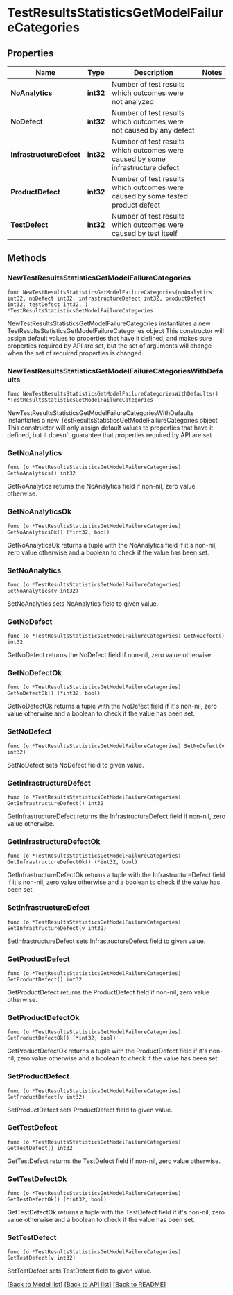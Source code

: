 # TestResultsStatisticsGetModelFailureCategories

## Properties

Name | Type | Description | Notes
------------ | ------------- | ------------- | -------------
**NoAnalytics** | **int32** | Number of test results which outcomes were not analyzed | 
**NoDefect** | **int32** | Number of test results which outcomes were not caused by any defect | 
**InfrastructureDefect** | **int32** | Number of test results which outcomes were caused by some infrastructure defect | 
**ProductDefect** | **int32** | Number of test results which outcomes were caused by some tested product defect | 
**TestDefect** | **int32** | Number of test results which outcomes were caused by test itself | 

## Methods

### NewTestResultsStatisticsGetModelFailureCategories

`func NewTestResultsStatisticsGetModelFailureCategories(noAnalytics int32, noDefect int32, infrastructureDefect int32, productDefect int32, testDefect int32, ) *TestResultsStatisticsGetModelFailureCategories`

NewTestResultsStatisticsGetModelFailureCategories instantiates a new TestResultsStatisticsGetModelFailureCategories object
This constructor will assign default values to properties that have it defined,
and makes sure properties required by API are set, but the set of arguments
will change when the set of required properties is changed

### NewTestResultsStatisticsGetModelFailureCategoriesWithDefaults

`func NewTestResultsStatisticsGetModelFailureCategoriesWithDefaults() *TestResultsStatisticsGetModelFailureCategories`

NewTestResultsStatisticsGetModelFailureCategoriesWithDefaults instantiates a new TestResultsStatisticsGetModelFailureCategories object
This constructor will only assign default values to properties that have it defined,
but it doesn't guarantee that properties required by API are set

### GetNoAnalytics

`func (o *TestResultsStatisticsGetModelFailureCategories) GetNoAnalytics() int32`

GetNoAnalytics returns the NoAnalytics field if non-nil, zero value otherwise.

### GetNoAnalyticsOk

`func (o *TestResultsStatisticsGetModelFailureCategories) GetNoAnalyticsOk() (*int32, bool)`

GetNoAnalyticsOk returns a tuple with the NoAnalytics field if it's non-nil, zero value otherwise
and a boolean to check if the value has been set.

### SetNoAnalytics

`func (o *TestResultsStatisticsGetModelFailureCategories) SetNoAnalytics(v int32)`

SetNoAnalytics sets NoAnalytics field to given value.


### GetNoDefect

`func (o *TestResultsStatisticsGetModelFailureCategories) GetNoDefect() int32`

GetNoDefect returns the NoDefect field if non-nil, zero value otherwise.

### GetNoDefectOk

`func (o *TestResultsStatisticsGetModelFailureCategories) GetNoDefectOk() (*int32, bool)`

GetNoDefectOk returns a tuple with the NoDefect field if it's non-nil, zero value otherwise
and a boolean to check if the value has been set.

### SetNoDefect

`func (o *TestResultsStatisticsGetModelFailureCategories) SetNoDefect(v int32)`

SetNoDefect sets NoDefect field to given value.


### GetInfrastructureDefect

`func (o *TestResultsStatisticsGetModelFailureCategories) GetInfrastructureDefect() int32`

GetInfrastructureDefect returns the InfrastructureDefect field if non-nil, zero value otherwise.

### GetInfrastructureDefectOk

`func (o *TestResultsStatisticsGetModelFailureCategories) GetInfrastructureDefectOk() (*int32, bool)`

GetInfrastructureDefectOk returns a tuple with the InfrastructureDefect field if it's non-nil, zero value otherwise
and a boolean to check if the value has been set.

### SetInfrastructureDefect

`func (o *TestResultsStatisticsGetModelFailureCategories) SetInfrastructureDefect(v int32)`

SetInfrastructureDefect sets InfrastructureDefect field to given value.


### GetProductDefect

`func (o *TestResultsStatisticsGetModelFailureCategories) GetProductDefect() int32`

GetProductDefect returns the ProductDefect field if non-nil, zero value otherwise.

### GetProductDefectOk

`func (o *TestResultsStatisticsGetModelFailureCategories) GetProductDefectOk() (*int32, bool)`

GetProductDefectOk returns a tuple with the ProductDefect field if it's non-nil, zero value otherwise
and a boolean to check if the value has been set.

### SetProductDefect

`func (o *TestResultsStatisticsGetModelFailureCategories) SetProductDefect(v int32)`

SetProductDefect sets ProductDefect field to given value.


### GetTestDefect

`func (o *TestResultsStatisticsGetModelFailureCategories) GetTestDefect() int32`

GetTestDefect returns the TestDefect field if non-nil, zero value otherwise.

### GetTestDefectOk

`func (o *TestResultsStatisticsGetModelFailureCategories) GetTestDefectOk() (*int32, bool)`

GetTestDefectOk returns a tuple with the TestDefect field if it's non-nil, zero value otherwise
and a boolean to check if the value has been set.

### SetTestDefect

`func (o *TestResultsStatisticsGetModelFailureCategories) SetTestDefect(v int32)`

SetTestDefect sets TestDefect field to given value.



[[Back to Model list]](../README.md#documentation-for-models) [[Back to API list]](../README.md#documentation-for-api-endpoints) [[Back to README]](../README.md)


